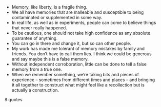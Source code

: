 - Memory, like liberty, is a fragile thing.
 - We all have memories that are malleable and susceptible to being contaminated or supplemented in some way.
 - In real life, as well as in experiments, people can come to believe things that never really happened.
 - To be cautious, one should not take high confidence as any absolute guarantee of anything.
 - You can go in there and change it, but so can other people.
 - My work has made me tolerant of memory mistakes by family and friends. You don’t have to call them lies. I think we could be generous and say maybe this is a false memory.
 - Without independent corroboration, little can be done to tell a false memory from a true one.
 - When we remember something, we’re taking bits and pieces of experience – sometimes from different times and places – and bringing it all together to construct what might feel like a recollection but is actually a construction.

8 quotes